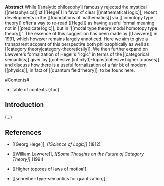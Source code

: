 


**Abstract** While [[analytic philosophy]] famously rejected the
mystical [[metaphysics]] of [[Hegel]] in favor of clear [[mathematical logic]], recent developments in the [[foundations of
mathematics]]  via [[homotopy type theory]] offer a way to re-read [[Hegel]] as having useful formal meaning not in [[predicate logic]], but in '[[modal type theory|modal homotopy type theory]]'. The essence of this suggestion has been made by [[Lawvere]] in 1991, which however remains largely unnoticed. Here we aim to give a transparent account of this perspective both philosophically as well as [[category theory|category-theoretically]]. We then further expand on
Lawvere's formalization of Hegel's "logic" in terms of the [[categorical semantics]] given by [[cohesive (infinity,1)-topos|cohesive higher toposes]] and discuss how there is a useful formalization of a fair bit of modern
[[physics]], in fact of [[quantum field theory]], to be found here.


#Contents#
* table of contents
{:toc}

## Introduction

(...)

## References

* [[Georg Hegel]], _[[Science of Logic]]_ (1812)

* [[William Lawvere]], _[[Some Thoughts on the Future of Category Theory]]_ (1991)

* [[Higher toposes of laws of motion]]

* [[schreiber:Type-semantics for quantization]]

